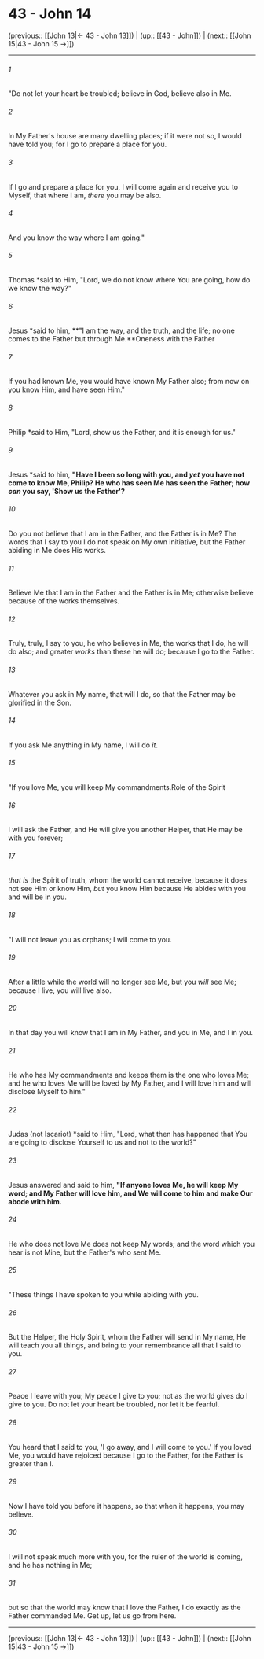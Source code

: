 # 43 - John 14

(previous:: [[John 13|← 43 - John 13]]) | (up:: [[43 - John]]) | (next:: [[John 15|43 - John 15 →]])

***


###### 1 
"Do not let your heart be troubled; believe in God, believe also in Me. 

###### 2 
In My Father's house are many dwelling places; if it were not so, I would have told you; for I go to prepare a place for you. 

###### 3 
If I go and prepare a place for you, I will come again and receive you to Myself, that where I am, _there_ you may be also. 

###### 4 
And you know the way where I am going." 

###### 5 
Thomas *said to Him, "Lord, we do not know where You are going, how do we know the way?" 

###### 6 
Jesus *said to him, **"I am the way, and the truth, and the life; no one comes to the Father but through Me.**Oneness with the Father 

###### 7 
If you had known Me, you would have known My Father also; from now on you know Him, and have seen Him." 

###### 8 
Philip *said to Him, "Lord, show us the Father, and it is enough for us." 

###### 9 
Jesus *said to him, **"Have I been so long with you, and _yet_ you have not come to know Me, Philip? He who has seen Me has seen the Father; how _can_ you say, 'Show us the Father'?** 

###### 10 
Do you not believe that I am in the Father, and the Father is in Me? The words that I say to you I do not speak on My own initiative, but the Father abiding in Me does His works. 

###### 11 
Believe Me that I am in the Father and the Father is in Me; otherwise believe because of the works themselves. 

###### 12 
Truly, truly, I say to you, he who believes in Me, the works that I do, he will do also; and greater _works_ than these he will do; because I go to the Father. 

###### 13 
Whatever you ask in My name, that will I do, so that the Father may be glorified in the Son. 

###### 14 
If you ask Me anything in My name, I will do _it_. 

###### 15 
"If you love Me, you will keep My commandments.Role of the Spirit 

###### 16 
I will ask the Father, and He will give you another Helper, that He may be with you forever; 

###### 17 
_that is_ the Spirit of truth, whom the world cannot receive, because it does not see Him or know Him, _but_ you know Him because He abides with you and will be in you. 

###### 18 
"I will not leave you as orphans; I will come to you. 

###### 19 
After a little while the world will no longer see Me, but you _will_ see Me; because I live, you will live also. 

###### 20 
In that day you will know that I am in My Father, and you in Me, and I in you. 

###### 21 
He who has My commandments and keeps them is the one who loves Me; and he who loves Me will be loved by My Father, and I will love him and will disclose Myself to him." 

###### 22 
Judas (not Iscariot) *said to Him, "Lord, what then has happened that You are going to disclose Yourself to us and not to the world?" 

###### 23 
Jesus answered and said to him, **"If anyone loves Me, he will keep My word; and My Father will love him, and We will come to him and make Our abode with him.** 

###### 24 
He who does not love Me does not keep My words; and the word which you hear is not Mine, but the Father's who sent Me. 

###### 25 
"These things I have spoken to you while abiding with you. 

###### 26 
But the Helper, the Holy Spirit, whom the Father will send in My name, He will teach you all things, and bring to your remembrance all that I said to you. 

###### 27 
Peace I leave with you; My peace I give to you; not as the world gives do I give to you. Do not let your heart be troubled, nor let it be fearful. 

###### 28 
You heard that I said to you, 'I go away, and I will come to you.' If you loved Me, you would have rejoiced because I go to the Father, for the Father is greater than I. 

###### 29 
Now I have told you before it happens, so that when it happens, you may believe. 

###### 30 
I will not speak much more with you, for the ruler of the world is coming, and he has nothing in Me; 

###### 31 
but so that the world may know that I love the Father, I do exactly as the Father commanded Me. Get up, let us go from here.

***

(previous:: [[John 13|← 43 - John 13]]) | (up:: [[43 - John]]) | (next:: [[John 15|43 - John 15 →]])

